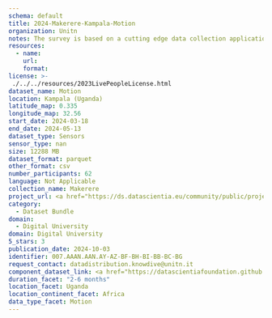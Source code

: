 ```yaml
---
schema: default
title: 2024-Makerere-Kampala-Motion
organization: Unitn
notes: The survey is based on a cutting edge data collection application called iLog1, developed by the University of Trento (Italy). Once installed on your smartphone and given the permission to collect the data, the iLog app will ask you information on the following topics (a) Socio-demographics (e.g., age, gender, nationality); (b) Social relations with peers and classmates; (c) Personality, Values and Competences; (d) Cultural consumption and activities (e.g., sports, cooking and shopping habits); (e) Mobility. After this information, the app will start sending every 30 minutes for 2 weeks the request to answer to four questions that require a few seconds of your time ("Where are you?"; "With whom are you?"; "What are you doing?"; and "What mood are you?"). Furthermore, the app will automatically collect data from your smartphone's sensors for 2 months. An example of sensors are location, bluetooth or if your smartphone is on or off (you can find a complete list of sensors in the Privacy Statement and within the iLog app itself).
resources:
  - name: 
    url: 
    format: 
license: >-
 ./../../resources/2023LivePeopleLicense.html
dataset_name: Motion
location: Kampala (Uganda)
latitude_map: 0.335
longitude_map: 32.56
start_date: 2024-03-18
end_date: 2024-05-13
dataset_type: Sensors
sensor_type: nan
size: 12288 MB
dataset_format: parquet
other_format: csv
number_participants: 62
language: Not Applicable
collection_name: Makerere
project_url: <a href="https://ds.datascientia.eu/community/public/projects/896bbb55-5ee2-4653-9b43-69cc88633ec12">https://ds.datascientia.eu/community/public/projects/896bbb55-5ee2-4653-9b43-69cc88633ec12</a>
category: 
  - Dataset Bundle
domain: 
  - Digital University
domain: Digital University
5_stars: 3
publication_date: 2024-10-03
identifier: 007.AAAN.AAN.AY-AZ-BF-BH-BI-BB-BC-BG
request_contact: datadistribution.knowdive@unitn.it
component_dataset_link: <a href="https://datascientiafoundation.github.io/LivePeople/datasets/2024-MAK-Kampala-Accelerometer%20Event/">2024-MAK-Kampala-Accelerometer Event</a>, <a href="https://datascientiafoundation.github.io/LivePeople/datasets/2024-MAK-Kampala-Accelerometer%20Uncalibrated/">2024-MAK-Kampala-Accelerometer Uncalibrated</a>, <a href="https://datascientiafoundation.github.io/LivePeople/datasets/2024-MAK-Kampala-Activities/">2024-MAK-Kampala-Activities</a>, <a href="https://datascientiafoundation.github.io/LivePeople/datasets/2024-MAK-Kampala-Gyroscope%20Event/">2024-MAK-Kampala-Gyroscope Event</a>, <a href="https://datascientiafoundation.github.io/LivePeople/datasets/2024-MAK-Kampala-Gyroscope%20Uncalibrated/">2024-MAK-Kampala-Gyroscope Uncalibrated</a>, <a href="https://datascientiafoundation.github.io/LivePeople/datasets/2024-MAK-Kampala-Rotationvector/">2024-MAK-Kampala-Rotationvector</a>, <a href="https://datascientiafoundation.github.io/LivePeople/datasets/2024-MAK-Kampala-Step%20Counter%20Event/">2024-MAK-Kampala-Step Counter Event</a>, <a href="https://datascientiafoundation.github.io/LivePeople/datasets/2024-MAK-Kampala-Step%20Detector%20Event/">2024-MAK-Kampala-Step Detector Event</a>
duration_facet: "2-6 months"
location_facet: Uganda
location_continent_facet: Africa
data_type_facet: Motion
---
```

